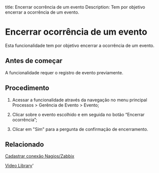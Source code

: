 title: Encerrar ocorrência de um evento
Description: Tem por objetivo encerrar a ocorrência de um evento. 
# Encerrar ocorrência de um evento

Esta funcionalidade tem por objetivo encerrar a ocorrência de um evento.

Antes de começar
----------------

A funcionalidade requer o registro de evento previamente.

Procedimento
------------

1.  Acessar a funcionalidade através da navegação no menu principal Processos \>
    Gerência de Evento \> Evento;

2.  Clicar sobre o evento escolhido e em seguida no botão “Encerrar ocorrência”;

3.  Clicar em "Sim" para a pergunta de confirmação de encerramento.

Relacionado
------------

[Cadastrar conexão Nagios/Zabbix](/pt-br/citsmart-platform-9/processes/event/configuration/register-nagios-zabbix-connection.html)

<i class='fa fa-youtube-play  fa-2x' style='color:#97ce17;vertical-align: middle;'> </i> [Video Library](https://www.youtube.com/playlist?list=PLB5qK2uzf2RNrFw2L_38FJbcLKv44S4fs)'

<!-- !!! tip "About"

    <b>Product/Version:</b> CITSmart | 9.00 &nbsp;&nbsp;
    <b>Updated:</b>01/16/2019 – Larissa Lourenço

